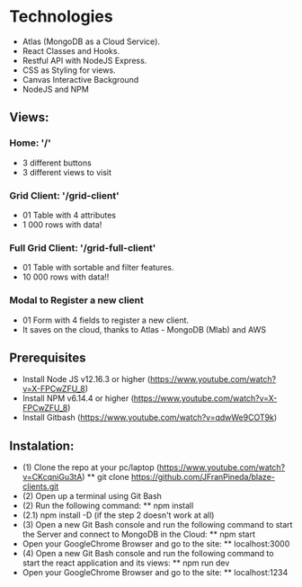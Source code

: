 # Technologies
* Atlas (MongoDB as a Cloud Service).
* React Classes and Hooks.
* Restful API with NodeJS Express.
* CSS as Styling for views.
* Canvas Interactive Background
* NodeJS and NPM

<!-- VIEWS -->
## Views:
### Home: '/'
* 3 different buttons
* 3 different views to visit
### Grid Client: '/grid-client'
* 01 Table with 4 attributes
* 1 000 rows with data!
### Full Grid  Client: '/grid-full-client'
* 01 Table with sortable and filter features.
* 10 000 rows with data!!
### Modal to Register a new client
* 01 Form with 4 fields to register a new client.
* It saves on the cloud, thanks to Atlas - MongoDB (Mlab) and AWS

<!-- PREREQUISITES -->
## Prerequisites
* Install Node JS v12.16.3 or higher (https://www.youtube.com/watch?v=X-FPCwZFU_8)
* Install NPM v6.14.4 or higher (https://www.youtube.com/watch?v=X-FPCwZFU_8)
* Install Gitbash (https://www.youtube.com/watch?v=qdwWe9COT9k)

<!-- INSTALLATION -->
## Instalation:
* (1) Clone the repo at your pc/laptop (https://www.youtube.com/watch?v=CKcqniGu3tA)
** git clone https://github.com/JFranPineda/blaze-clients.git
* (2) Open up a terminal using Git Bash
* (2) Run the following command:
** npm install
* (2.1) npm install -D (if the step 2 doesn't work at all)
* (3) Open a new Git Bash console and run the following command to start the Server and connect to MongoDB in the Cloud:
** npm start
* Open your GoogleChrome Browser and go to the site:
** localhost:3000
* (4) Open a new Git Bash console and run the following command to start the react application and its views:
** npm run dev
* Open your GoogleChrome Browser and go to the site:
** localhost:1234
      
